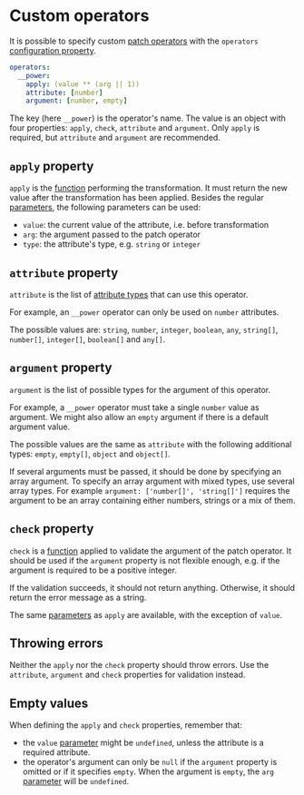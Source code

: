 # Custom operators

It is possible to specify custom
[patch operators](../../client/request/patch.md#available-operators) with the
`operators`
[configuration property](../configuration/configuration.md#properties).

```yml
operators:
  __power:
    apply: (value ** (arg || 1))
    attribute: [number]
    argument: [number, empty]
```

The key (here `__power`) is the operator's name. The value is an object with
four properties: `apply`, `check`, `attribute` and `argument`. Only `apply`
is required, but `attribute` and `argument` are recommended.

## `apply` property

`apply` is the [function](../configuration/functions.md) performing the
transformation.
It must return the new value after the transformation has been applied.
Besides the regular [parameters](../configuration/functions.md#parameters), the
following parameters can be used:

- `value`: the current value of the attribute, i.e. before transformation
- `arg`: the argument passed to the patch operator
- `type`: the attribute's type, e.g. `string` or `integer`

## `attribute` property

`attribute` is the list of [attribute types](collections.md#attribute-type)
that can use this operator.

For example, an `__power` operator can only be used on `number` attributes.

The possible values are: `string`, `number`, `integer`, `boolean`, `any`,
`string[]`, `number[]`, `integer[]`, `boolean[]` and `any[]`.

## `argument` property

`argument` is the list of possible types for the argument of this operator.

For example, a `__power` operator must take a single `number` value as
argument. We might also allow an `empty` argument if there is a default
argument value.

The possible values are the same as `attribute` with the following additional
types: `empty`, `empty[]`, `object` and `object[]`.

If several arguments must be passed, it should be done by specifying an array
argument. To specify an array argument with mixed types, use several array
types. For example `argument: ['number[]', 'string[]']` requires the argument
to be an array containing either numbers, strings or a mix of them.

## `check` property

`check` is a [function](../configuration/functions.md) applied to validate the
argument of the patch operator. It should be used if the `argument` property is
not flexible enough, e.g. if the argument is required to be a positive integer.

If the validation succeeds, it should not return anything. Otherwise, it
should return the error message as a string.

The same [parameters](../configuration/functions.md#parameters) as `apply` are
available, with the exception of `value`.

## Throwing errors

Neither the `apply` nor the `check` property should throw errors.
Use the `attribute`, `argument` and `check` properties for validation instead.

## Empty values

When defining the `apply` and `check` properties, remember that:

- the `value` [parameter](../configuration/functions.md#parameters) might be
  `undefined`, unless the attribute is a required attribute.
- the operator's argument can only be `null` if the `argument` property is
  omitted or if it specifies `empty`. When the argument is `empty`, the
  `arg` [parameter](../configuration/functions.md#parameters) will be
  `undefined`.

